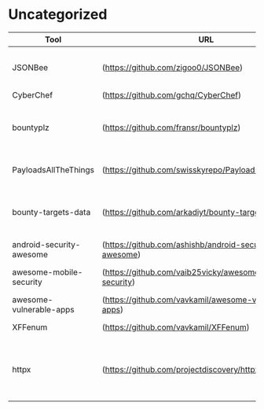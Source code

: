 # Uncategorized

|Tool| URL| Description|
|----------|-----|-------------|
JSONBee |(https://github.com/zigoo0/JSONBee)|A ready to use JSONP endpoints/payloads to help bypass content security policy (CSP) of different websites.
CyberChef |(https://github.com/gchq/CyberChef)|The Cyber Swiss Army Knife|a web app for encryption, encoding, compression and data analysis () -
bountyplz |(https://github.com/fransr/bountyplz)|Automated security reporting from markdown templates (HackerOne and Bugcrowd are currently the platforms supported)
PayloadsAllTheThings |(https://github.com/swisskyrepo/PayloadsAllTheThings)|A list of useful payloads and bypass for Web Application Security and Pentest/CTF
bounty-targets-data |(https://github.com/arkadiyt/bounty-targets-data)|This repo contains hourly-updated data dumps of bug bounty platform scopes (like Hackerone/Bugcrowd/Intigriti/etc) that are eligible for reports
android-security-awesome |(https://github.com/ashishb/android-security-awesome)|A collection of android security related resources
awesome-mobile-security |(https://github.com/vaib25vicky/awesome-mobile-security)|An effort to build a single place for all useful android and iOS security related stuff.
awesome-vulnerable-apps |(https://github.com/vavkamil/awesome-vulnerable-apps)|Awesome Vulnerable Applications
XFFenum |(https://github.com/vavkamil/XFFenum)|X-Forwarded-For [403 forbidden] enumeration
httpx |(https://github.com/projectdiscovery/httpx)|httpx is a fast and multi-purpose HTTP toolkit allow to run multiple probers using retryablehttp library, it is designed to maintain the result reliability with increased threads.
